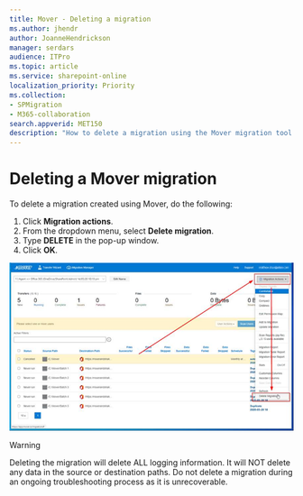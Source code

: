 ```yaml
---
title: Mover - Deleting a migration
ms.author: jhendr
author: JoanneHendrickson
manager: serdars
audience: ITPro
ms.topic: article
ms.service: sharepoint-online
localization_priority: Priority
ms.collection: 
- SPMigration
- M365-collaboration
search.appverid: MET150
description: "How to delete a migration using the Mover migration tool."
---
```

# Deleting a Mover migration

To delete a migration created using Mover, do the following:

1. Click **Migration actions**.
2. From the dropdown menu, select **Delete migration**.
3. Type **DELETE** in the pop-up window.
4. Click **OK**.

![Delete a migration](media/delete-migration.png)

>[!Warning]
> Deleting the migration will delete ALL logging information.  It will NOT delete any data in the source or destination paths.
> Do not delete a migration during an ongoing troubleshooting process as it is unrecoverable.